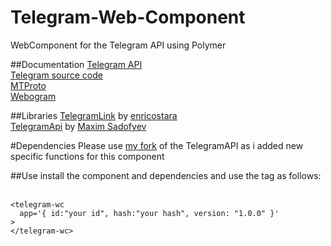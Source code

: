 # Telegram-Web-Component
WebComponent for the Telegram API using Polymer

##Documentation
[Telegram API](https://core.telegram.org/#telegram-api)   
[Telegram source code](https://telegram.org/apps#source-code)   
[MTProto](https://core.telegram.org/mtproto)   
[Webogram](https://github.com/zhukov/webogram)

##Libraries
[TelegramLink](https://github.com/enricostara/telegram.link) by [enricostara](https://github.com/enricostara)   
[TelegramApi](https://github.com/sunriselink/TelegramApi) by [Maxim Sadofyev](https://github.com/sunriselink)

#Dependencies
Please use [my fork](https://github.com/fjcaballero/TelegramApi) of the TelegramAPI as i added new specific functions for this component

##Use
install the component and dependencies and use the tag as follows:   
```
<telegram-wc
  app='{ id:"your id", hash:"your hash", version: "1.0.0" }'
>
</telegram-wc>
```

